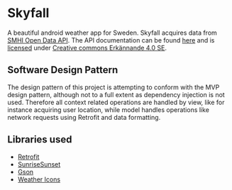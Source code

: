 # Skyfall
A beautiful android weather app for Sweden. Skyfall acquires data from [SMHI Open Data API](https://opendata-download-metfcst.smhi.se/pmp3gv2). The API documentation can be found [here](https://opendata.smhi.se/apidocs/metfcst/) and is [licensed](https://www.smhi.se/klimatdata/oppna-data/information-om-oppna-data/villkor-for-anvandning-1.30622) under [Creative commons Erkännande 4.0 SE](http://www.creativecommons.se/wp-content/uploads/2015/01/CreativeCommons-Erk%C3%A4nnande-4.0.pdf). 

## Software Design Pattern
The design pattern of this project is attempting to conform with the MVP design pattern, although not to a full extent as dependency injection is not used. Therefore all context related operations are handled by view, like for instance acquiring user location, while model handles operations like network requests using Retrofit and data formatting.

## Libraries used
* [Retrofit](https://square.github.io/retrofit/)
* [SunriseSunset](https://github.com/caarmen/SunriseSunset)
* [Gson](https://github.com/google/gson)
* [Weather Icons](https://github.com/erikflowers/weather-icons)